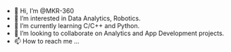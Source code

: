 - 👋 Hi, I’m @MKR-360
- 👀 I’m interested in Data Analytics, Robotics.
- 🌱 I’m currently learning C/C++ and Python.
- 💞️ I’m looking to collaborate on Analytics and App Development projects.
- 📫 How to reach me ...

<!---
MKR-360/MKR-360 is a ✨ special ✨ repository because its `README.md` (this file) appears on your GitHub profile.
You can click the Preview link to take a look at your changes.
--->
